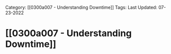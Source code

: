 Category: [[0300a007 - Understanding Downtime]]
Tags:
Last Updated: 07-23-2022

# [[0300a007 - Understanding Downtime]]